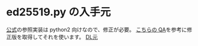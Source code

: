 # ed25519.py の入手元

[公式](https://ed25519.cr.yp.to/software.html)の参照実装は python2 向けなので、修正が必要。
[こちらの QA](https://monero.stackexchange.com/questions/9820/recursionerror-in-ed25519-py)を参考に修正版を取得してそれを使います。
[DL元](https://github.com/bigreddmachine/MoneroPy/blob/98e7feb20bf8595e6a0d0dda06c73517f5bb3ad4/moneropy/crypto/ed25519.py)


